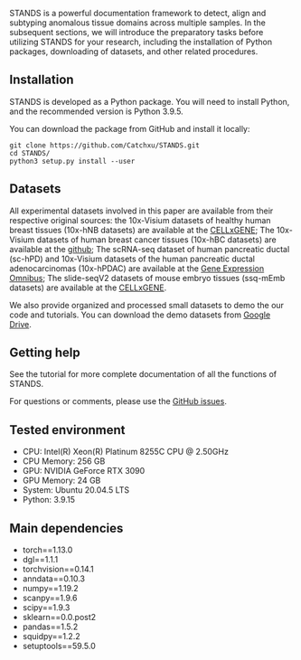 STANDS is a powerful documentation framework to detect, align and subtyping anomalous tissue domains across multiple samples. In the subsequent sections, we will introduce the preparatory tasks before utilizing STANDS for your research, including the installation of Python packages, downloading of datasets, and other related procedures.




## Installation
STANDS is developed as a Python package. You will need to install Python, and the recommended version is Python 3.9.5.

You can download the package from GitHub and install it locally:

```commandline
git clone https://github.com/Catchxu/STANDS.git
cd STANDS/
python3 setup.py install --user
```




## Datasets
All experimental datasets involved in this paper are available from their respective original sources: the 10x-Visium datasets of healthy human breast tissues (10x-hNB datasets) are available at the [CELLxGENE](https://cellxgene.cziscience.com/collections/4195ab4c-20bd-4cd3-8b3d-65601277e731); The 10x-Visium datasets of human breast cancer tissues (10x-hBC datasets) are available at the [github](https://github.com/almaan/her2st/tree/master); The scRNA-seq dataset of human pancreatic ductal (sc-hPD) and 10x-Visium datasets of the human pancreatic ductal adenocarcinomas (10x-hPDAC) are available at the [Gene Expression Omnibus](https://www.ncbi.nlm.nih.gov/geo/query/acc.cgi?acc=GSE111672); The slide-seqV2 datasets of mouse embryo tissues (ssq-mEmb datasets) are available at the [CELLxGENE](https://cellxgene.cziscience.com/collections/d74b6979-efba-47cd-990a-9d80ccf29055).

We also provide organized and processed small datasets to demo the our code and tutorials.
You can download the demo datasets from [Google Drive](https://drive.google.com/file/d/1_eaOOiBfJtM-OZ3Ptdkylubn5cD17aUs/view?usp=drive_link).




## Getting help
See the tutorial for more complete documentation of all the functions of STANDS.

For questions or comments, please use the [GitHub issues](https://github.com/Catchxu/STANDS/issues).




## Tested environment
- CPU: Intel(R) Xeon(R) Platinum 8255C CPU @ 2.50GHz
- CPU Memory: 256 GB
- GPU: NVIDIA GeForce RTX 3090 
- GPU Memory: 24 GB
- System: Ubuntu 20.04.5 LTS
- Python: 3.9.15




## Main dependencies
- torch==1.13.0
- dgl==1.1.1
- torchvision==0.14.1
- anndata==0.10.3
- numpy==1.19.2
- scanpy==1.9.6
- scipy==1.9.3
- sklearn==0.0.post2
- pandas==1.5.2
- squidpy==1.2.2
- setuptools==59.5.0
